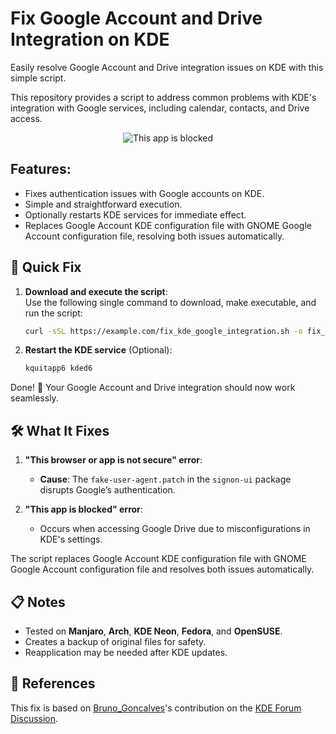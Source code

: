 # Fix Google Account and Drive Integration on KDE

Easily resolve Google Account and Drive integration issues on KDE with this simple script.

This repository provides a script to address common problems with KDE's integration with Google services, including calendar, contacts, and Drive access.

<p align="center">
  <img src="this-app-is-blocked.jpg" alt="This app is blocked">
</p>

## Features:

- Fixes authentication issues with Google accounts on KDE.
- Simple and straightforward execution.
- Optionally restarts KDE services for immediate effect.
- Replaces Google Account KDE configuration file with GNOME Google Account configuration file, resolving both issues automatically.

## 🚀 Quick Fix

1. **Download and execute the script**:  
   Use the following single command to download, make executable, and run the script:

   ```bash
   curl -sSL https://example.com/fix_kde_google_integration.sh -o fix_kde_google_integration.sh && chmod +x fix_kde_google_integration.sh && ./fix_kde_google_integration.sh
   ```

2. **Restart the KDE service** (Optional):
   ```bash
   kquitapp6 kded6
   ```

Done! 🎉 Your Google Account and Drive integration should now work seamlessly.

## 🛠 What It Fixes

1. **"This browser or app is not secure" error**:

   - **Cause**: The `fake-user-agent.patch` in the `signon-ui` package disrupts Google’s authentication.

2. **"This app is blocked" error**:
   - Occurs when accessing Google Drive due to misconfigurations in KDE's settings.

The script replaces Google Account KDE configuration file with GNOME Google Account configuration file and resolves both issues automatically.

## 📋 Notes

- Tested on **Manjaro**, **Arch**, **KDE Neon**, **Fedora**, and **OpenSUSE**.
- Creates a backup of original files for safety.
- Reapplication may be needed after KDE updates.

## 🌟 References

This fix is based on [Bruno_Goncalves](https://discuss.kde.org/u/Bruno_Goncalves)'s contribution on the [KDE Forum Discussion](https://discuss.kde.org/t/kde-online-accounts-not-signing-in/3411/38?u=amir).
